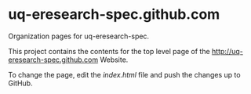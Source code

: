 uq-eresearch-spec.github.com
============================

Organization pages for uq-eresearch-spec.

This project contains the contents for the top level page of the
<http://uq-eresearch-spec.github.com> Website.

To change the page, edit the _index.html_ file and push the changes up
to GitHub.

